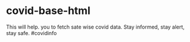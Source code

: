 # covid-base-html
This will help. you to fetch sate wise covid data.
Stay informed, stay alert, stay safe. 
#covidinfo
